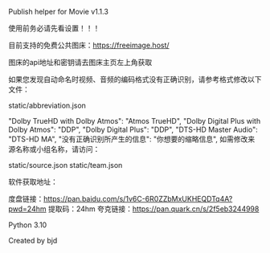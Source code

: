 Publish helper for Movie v1.1.3

使用前务必请先看设置！！！

目前支持的免费公共图床：https://freeimage.host/

图床的api地址和密钥请去图床主页左上角获取

如果您发现自动命名时视频、音频的编码格式没有正确识别，请参考格式修改以下文件：

static/abbreviation.json

"Dolby TrueHD with Dolby Atmos": "Atmos TrueHD",
"Dolby Digital Plus with Dolby Atmos": "DDP",
"Dolby Digital Plus": "DDP",
"DTS-HD Master Audio": "DTS-HD MA",
"没有正确识别所产生的信息": "你想要的缩略信息",
如需修改来源名称或小组名称，请访问：

static/source.json static/team.json

软件获取地址：

度盘链接：https://pan.baidu.com/s/1v6C-6R0ZZbMxUKHEQDTq4A?pwd=24hm 提取码：24hm
夸克链接：https://pan.quark.cn/s/2f5eb3244998

Python 3.10

Created by bjd
